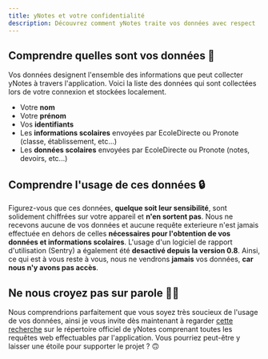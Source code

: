 ```yaml
---
title: yNotes et votre confidentialité 
description: Découvrez comment yNotes traite vos données avec respect
---
```


## Comprendre quelles sont vos données 🤔

Vos données designent l'ensemble des informations que peut collecter yNotes à travers l'application. Voici la liste des données
qui sont collectées lors de votre connexion et stockées localement.

* Votre **nom**
* Votre **prénom**
* Vos **identifiants**
* Les **informations scolaires** envoyées par EcoleDirecte ou Pronote (classe, établissement, etc...)
* Les **données scolaires** envoyées par EcoleDirecte ou Pronote (notes, devoirs, etc...)

## Comprendre l'usage de ces données 🔒

Figurez-vous que ces données, **quelque soit leur sensibilité**, sont solidement chiffrées sur votre appareil et **n'en sortent pas**.
Nous ne recevons aucune de vos données et aucune requête exterieure n'est jamais effectuée en dehors de celles **nécessaires pour l'obtention de vos données et informations scolaires**. L'usage d'un logiciel de rapport d'utilisation (Sentry) a également été **desactivé depuis la version 0.8**. Ainsi, ce qui est à vous reste à vous, nous ne vendrons **jamais** vos données, **car nous n'y avons pas accès**.

## Ne nous croyez pas sur parole 🕵️‍♂️

Nous comprendrions parfaitement que vous soyez très soucieux de l'usage de vos données, ainsi je vous invite dès maintenant à regarder [cette recherche](https://github.com/ModernChocolate/ynotes/search?q=http) sur le répertoire officiel de yNotes comprenant toutes les requêtes web effectuables par l'application. Vous pourriez peut-être y laisser une étoile pour supporter le projet ? 🙃

